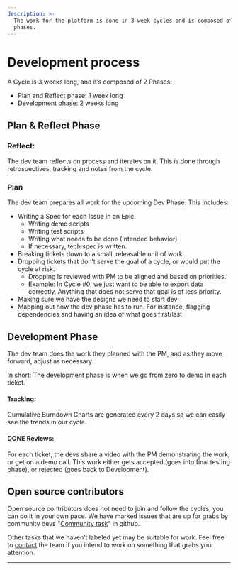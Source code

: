 ```yaml
---
description: >-
  The work for the platform is done in 3 week cycles and is composed of 2
  phases.
---
```


# Development process

A Cycle is 3 weeks long, and it’s composed of 2 Phases:

* Plan and Reflect phase: 1 week long
* Development phase: 2 weeks long

## **Plan & Reflect Phase**

### **Reflect:**

The dev team reflects on process and iterates on it. This is done through retrospectives, tracking and notes from the cycle.

### **Plan**

The dev team prepares all work for the upcoming Dev Phase. This includes:

* Writing a Spec for each Issue in an Epic.
  * Writing demo scripts
  * Writing test scripts
  * Writing what needs to be done \(Intended behavior\)
  * If necessary, tech spec is written.
* Breaking tickets down to a small, releasable unit of work
* Dropping tickets that don’t serve the goal of a cycle, or would put the cycle at risk.
  * Dropping is reviewed with PM to be aligned and based on priorities.
  * Example: In Cycle \#0, we just want to be able to export data correctly. Anything that does not serve that goal is of less priority.
* Making sure we have the designs we need to start dev
* Mapping out how the dev phase has to run. For instance, flagging dependencies and having an idea of what goes first/last

## **Development Phase**

The dev team does the work they planned with the PM, and as they move forward, adjust as necessary.

In short: The development phase is when we go from zero to demo in each ticket.

#### Tracking:

Cumulative Burndown Charts are generated every 2 days so we can easily see the trends in our cycle.

#### DONE Reviews: 

For each ticket, the devs share a video with the PM demonstrating the work, or get on a demo call. This work either gets accepted \(goes into final testing phase\), or rejected \(goes back to Development\).

## Open source contributors

Open source contributors does not need to join and follow the cycles, you can do it in your own pace. We have marked issues that are up for grabs by community devs "​[Community task](https://github.com/ushahidi/platform/labels/Community%20Task)" in github.

Other tasks that we haven’t labeled yet may be suitable for work. Feel free to [contact](mailto:techdocs@ushahidi.com) the team if you intend to work on something that grabs your attention. 

  


  
  
  
****

